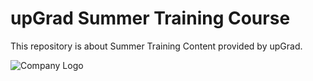 
# upGrad Summer Training Course

This repository is about Summer Training Content provided by upGrad.


![Company Logo](https://media-exp1.licdn.com/dms/image/C510BAQFmHphbCid3mA/company-logo_200_200/0/1548059996243?e=2159024400&v=beta&t=chX8aDSZx4aIWpasuikBSURcUr2eAbetVeWakmbMp64)

    
